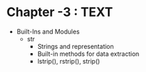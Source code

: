 # Chapter -3 : TEXT

* Built-Ins and Modules
	* str
		- Strings and representation
		- Built-in methods for data extraction
		- lstrip(), rstrip(), strip()
